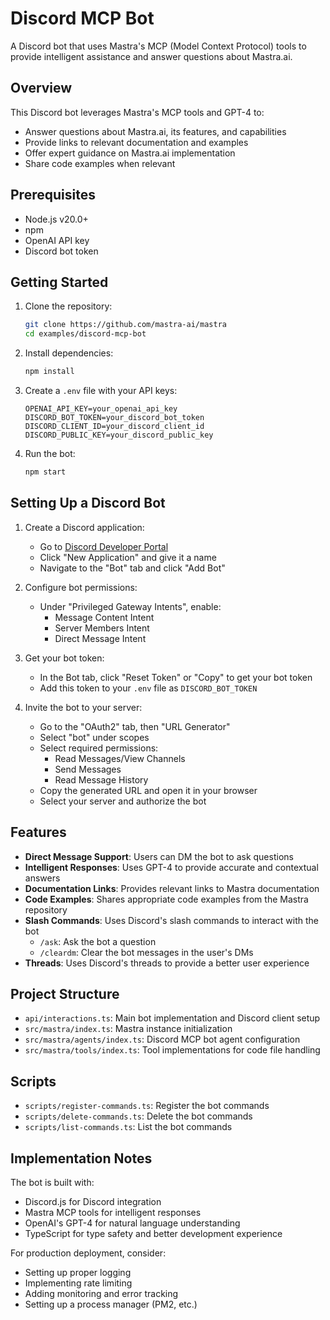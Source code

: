 # Discord MCP Bot

A Discord bot that uses Mastra's MCP (Model Context Protocol) tools to provide intelligent assistance and answer questions about Mastra.ai.

## Overview

This Discord bot leverages Mastra's MCP tools and GPT-4 to:
- Answer questions about Mastra.ai, its features, and capabilities
- Provide links to relevant documentation and examples
- Offer expert guidance on Mastra.ai implementation
- Share code examples when relevant

## Prerequisites

- Node.js v20.0+
- npm
- OpenAI API key
- Discord bot token

## Getting Started

1. Clone the repository:

   ```bash
   git clone https://github.com/mastra-ai/mastra
   cd examples/discord-mcp-bot
   ```

2. Install dependencies:

   ```bash
   npm install
   ```

3. Create a `.env` file with your API keys:

   ```
   OPENAI_API_KEY=your_openai_api_key
   DISCORD_BOT_TOKEN=your_discord_bot_token  
   DISCORD_CLIENT_ID=your_discord_client_id
   DISCORD_PUBLIC_KEY=your_discord_public_key
   ```

4. Run the bot:

   ```bash
   npm start
   ```

## Setting Up a Discord Bot

1. Create a Discord application:
   - Go to [Discord Developer Portal](https://discord.com/developers/applications)
   - Click "New Application" and give it a name
   - Navigate to the "Bot" tab and click "Add Bot"

2. Configure bot permissions:
   - Under "Privileged Gateway Intents", enable:
     - Message Content Intent
     - Server Members Intent
     - Direct Message Intent

3. Get your bot token:
   - In the Bot tab, click "Reset Token" or "Copy" to get your bot token
   - Add this token to your `.env` file as `DISCORD_BOT_TOKEN`

4. Invite the bot to your server:
   - Go to the "OAuth2" tab, then "URL Generator"
   - Select "bot" under scopes
   - Select required permissions:
     - Read Messages/View Channels
     - Send Messages
     - Read Message History
   - Copy the generated URL and open it in your browser
   - Select your server and authorize the bot

## Features

- **Direct Message Support**: Users can DM the bot to ask questions
- **Intelligent Responses**: Uses GPT-4 to provide accurate and contextual answers
- **Documentation Links**: Provides relevant links to Mastra documentation
- **Code Examples**: Shares appropriate code examples from the Mastra repository
- **Slash Commands**: Uses Discord's slash commands to interact with the bot
   - `/ask`: Ask the bot a question
   - `/cleardm`: Clear the bot messages in the user's DMs
- **Threads**: Uses Discord's threads to provide a better user experience

## Project Structure

- `api/interactions.ts`: Main bot implementation and Discord client setup
- `src/mastra/index.ts`: Mastra instance initialization
- `src/mastra/agents/index.ts`: Discord MCP bot agent configuration
- `src/mastra/tools/index.ts`: Tool implementations for code file handling

## Scripts

- `scripts/register-commands.ts`: Register the bot commands
- `scripts/delete-commands.ts`: Delete the bot commands
- `scripts/list-commands.ts`: List the bot commands

## Implementation Notes

The bot is built with:
- Discord.js for Discord integration
- Mastra MCP tools for intelligent responses
- OpenAI's GPT-4 for natural language understanding
- TypeScript for type safety and better development experience

For production deployment, consider:
- Setting up proper logging
- Implementing rate limiting
- Adding monitoring and error tracking
- Setting up a process manager (PM2, etc.)
